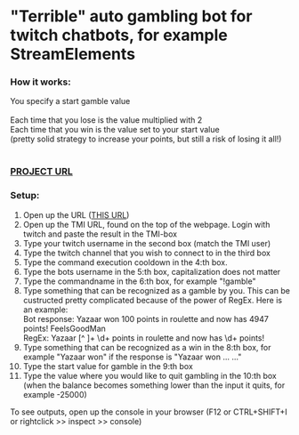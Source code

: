 <h1>"Terrible" auto gambling bot for twitch chatbots, for example StreamElements</h1>
<h3>How it works:</h3>
You specify a start gamble value<br><br>
Each time that you lose is the value multiplied with 2<br>
Each time that you win is the value set to your start value<br>
(pretty solid strategy to increase your points, but still a risk of losing it all!)
<br><br>
<h3><a href="https://yazaar.github.io/Twitch-Auto-Gamble-Bot/">PROJECT URL</a></h3>
<h3>Setup:</h3>
<ol>
  <li>Open up the URL (<a href="https://yazaar.github.io/Twitch-Auto-Gamble-Bot/">THIS URL</a>)</li>
  <li>Open up the TMI URL, found on the top of the webpage. Login with twitch and paste the result in the TMI-box</li>
  <li>Type your twitch username in the second box (match the TMI user)</li>
  <li>Type the twitch channel that you wish to connect to in the third box</li>
  <li>Type the command execution cooldown in the 4:th box.</li>
  <li>Type the bots username in the 5:th box, capitalization does not matter</li>
  <li>Type the commandname in the 6:th box, for example "!gamble"</li>
  <li>Type something that can be recognized as a gamble by you. This can be custructed pretty complicated because of the power of RegEx. Here is an example:<br>Bot response: Yazaar won 100 points in roulette and now has 4947 points!  FeelsGoodMan<br>RegEx: Yazaar [^ ]+ \d+ points in roulette and now has \d+ points!</li>
  <li>Type something that can be recognized as a win in the 8:th box, for example "Yazaar won" if the response is "Yazaar won ... ..."</li>
  <li>Type the start value for gamble in the 9:th box</li>
  <li>Type the value where you would like to quit gambling in the 10:th box (when the balance becomes something lower than the input it quits, for example -25000)</li>
</ol>
To see outputs, open up the console in your browser (F12 or CTRL+SHIFT+I or rightclick >> inspect >> console)
